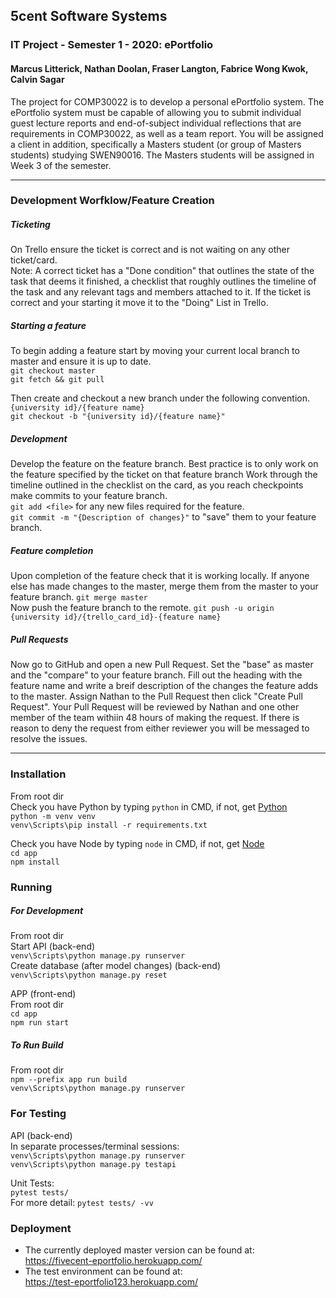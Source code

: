 ## 5cent Software Systems

### IT Project - Semester 1 - 2020: ePortfolio

#### Marcus Litterick, Nathan Doolan, Fraser Langton, Fabrice Wong Kwok, Calvin Sagar

The project for COMP30022 is to develop a personal ePortfolio system. The ePortfolio system must be capable of allowing
you to submit individual guest lecture reports and end-of-subject individual reflections that are requirements in COMP30022,
 as well as a team report. You will be assigned a client in addition, specifically a Masters student (or group of Masters
  students) studying SWEN90016. The Masters students will be assigned in Week 3 of the semester.

___

### Development Worfklow/Feature Creation

##### Ticketing
On Trello ensure the ticket is correct and is not waiting on any other ticket/card.
<br/>
Note: A correct ticket has a "Done condition" that outlines the state of the task that deems it finished, a checklist that
roughly outlines the timeline of the task and any relevant tags and members attached to it.
If the ticket is correct and your starting it move it to the "Doing" List in Trello.

##### Starting a feature
To begin adding a feature start by moving your current local branch to master and ensure it is up to date.\
` git checkout master `\
` git fetch && git pull `

Then create and checkout a new branch under the following convention. ` {university id}/{feature name} `\
` git checkout -b "{university id}/{feature name}" `

##### Development
Develop the feature on the feature branch.
Best practice is to only work on the feature specified by the ticket on that feature branch
Work through the timeline outlined in the checklist on the card, as you reach checkpoints make commits to your feature branch.\
` git add <file> ` for any new files required for the feature. \
` git commit -m "{Description of changes}" ` to "save" them to your feature branch.


##### Feature completion
Upon completion of the feature check that it is working locally.
If anyone else has made changes to the master, merge them from the master to your feature branch.
` git merge master ` \
Now push the feature branch to the remote.
` git push -u origin {university id}/{trello_card_id}-{feature name} `


##### Pull Requests
Now go to GitHub and open a new Pull Request.
Set the "base" as master and the "compare" to your feature branch.
Fill out the heading with the feature name and write a breif description of the changes the feature adds to the master.
Assign Nathan to the Pull Request then click "Create Pull Request".
Your Pull Request will be reviewed by Nathan and one other member of the team withiin 48 hours of making the request.
If there is reason to deny the request from either reviewer you will be messaged to resolve the issues.
  
___

### Installation
From root dir \
Check you have Python by typing `python` in CMD, if not, get [Python](https://www.python.org/downloads) \
`python -m venv venv`\
`venv\Scripts\pip install -r requirements.txt`

Check you have Node by typing `node` in CMD, if not, get [Node](https://www.npmjs.com/get-npm) \
`cd app
`\
`npm install
`

### Running

##### For Development
From root dir \
Start API (back-end) \
`venv\Scripts\python manage.py runserver`\
Create database (after model changes) (back-end) \
`venv\Scripts\python manage.py reset`

APP (front-end) \
From root dir \
`cd app
`\
`npm run start
`
##### To Run Build
From root dir \
`npm --prefix app run build
`\
`venv\Scripts\python manage.py runserver`

### For Testing

API (back-end) \
In separate processes/terminal sessions: \
`venv\Scripts\python manage.py runserver`\
`venv\Scripts\python manage.py testapi`

Unit Tests: \
`pytest tests/`\
For more detail: `pytest tests/ -vv`


### Deployment
- The currently deployed master version can be found at: <br/> https://fivecent-eportfolio.herokuapp.com/
- The test environment can be found at: <br/> https://test-eportfolio123.herokuapp.com/
